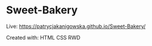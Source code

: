 # Sweet-Bakery

Live: https://patrycjakanigowska.github.io/Sweet-Bakery/

Created with:
HTML
CSS
RWD
